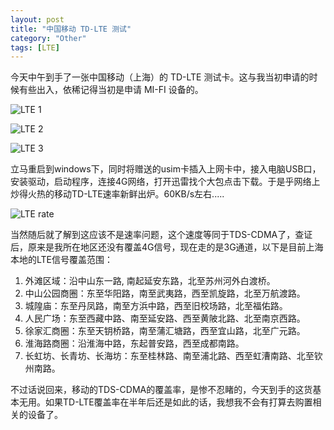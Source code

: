 ```yaml
---
layout: post
title: "中国移动 TD-LTE 测试"
category: "Other"
tags: [LTE]
---
```


今天中午到手了一张中国移动（上海）的 TD-LTE 测试卡。这与我当初申请的时候有些出入，依稀记得当初是申请 MI-FI 设备的。

![LTE 1](//o003ltpbd.qnssl.com/images/2013/12/lte1.jpg)

<!-- more -->

![LTE 2](//o003ltpbd.qnssl.com/images/2013/12/lte2.jpg)

![LTE 3](//o003ltpbd.qnssl.com/images/2013/12/lte3.jpg)

立马重启到windows下，同时将赠送的usim卡插入上网卡中，接入电脑USB口，安装驱动，启动程序，连接4G网络，打开迅雷找个大包点击下载。于是乎网络上炒得火热的移动TD-LTE速率新鲜出炉。60KB/s左右.....

![LTE rate](//o003ltpbd.qnssl.com/images/2013/12/lte-rate.jpg)

当然随后就了解到这应该不是速率问题，这个速度等同于TDS-CDMA了，查证后，原来是我所在地区还没有覆盖4G信号，现在走的是3G通道，以下是目前上海本地的LTE信号覆盖范围：

1. 外滩区域：沿中山东一路, 南起延安东路，北至苏州河外白渡桥。
2. 中山公园商圈：东至华阳路，南至武夷路，西至凯旋路，北至万航渡路。
3. 城隍庙：东至丹凤路，南至方浜中路，西至旧校场路，北至福佑路。
4. 人民广场：东至西藏中路、南至延安路、西至黄陂北路、北至南京西路。
5. 徐家汇商圈：东至天钥桥路，南至蒲汇塘路，西至宜山路，北至广元路。
6. 淮海路商圈：沿淮海中路，东起普安路，西至成都南路。
7. 长虹坊、长青坊、长海坊：东至桂林路、南至浦北路、西至虹漕南路、北至钦州南路。

不过话说回来，移动的TDS-CDMA的覆盖率，是惨不忍睹的，今天到手的这货基本无用。如果TD-LTE覆盖率在半年后还是如此的话，我想我不会有打算去购置相关的设备了。

